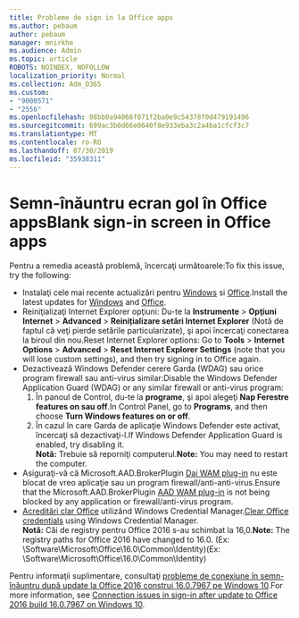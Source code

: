 ```yaml
---
title: Probleme de sign in la Office apps
ms.author: pebaum
author: pebaum
manager: mnirkhe
ms.audience: Admin
ms.topic: article
ROBOTS: NOINDEX, NOFOLLOW
localization_priority: Normal
ms.collection: Adm_O365
ms.custom:
- "9000571"
- "2556"
ms.openlocfilehash: 08bb0a94066f071f2ba0e9c54378f0d479191496
ms.sourcegitcommit: 699ac3b0d66e0640f8e933eba3c2a4ba1cfcf3c7
ms.translationtype: MT
ms.contentlocale: ro-RO
ms.lasthandoff: 07/30/2019
ms.locfileid: "35938311"
---
```

# <a name="blank-sign-in-screen-in-office-apps"></a><span data-ttu-id="e6899-102">Semn-înăuntru ecran gol în Office apps</span><span class="sxs-lookup"><span data-stu-id="e6899-102">Blank sign-in screen in Office apps</span></span>

<span data-ttu-id="e6899-103">Pentru a remedia această problemă, încercaţi următoarele:</span><span class="sxs-lookup"><span data-stu-id="e6899-103">To fix this issue, try the following:</span></span>
- <span data-ttu-id="e6899-104">Instalaţi cele mai recente actualizări pentru [Windows](https://support.microsoft.com/help/4027667/windows-10-update) si [Office](https://support.office.com/article/update-office-and-your-computer-with-microsoft-update-2ab296f3-7f03-43a2-8e50-46de917611c5).</span><span class="sxs-lookup"><span data-stu-id="e6899-104">Install the latest updates for [Windows](https://support.microsoft.com/help/4027667/windows-10-update) and [Office](https://support.office.com/article/update-office-and-your-computer-with-microsoft-update-2ab296f3-7f03-43a2-8e50-46de917611c5).</span></span>
- <span data-ttu-id="e6899-105">Reiniţializaţi Internet Explorer opţiuni: Du-te la **Instrumente** > **Opţiuni Internet** > **Advanced** > **Reinițializare setări Internet Explorer** (Notă de faptul că veţi pierde setările particularizate), şi apoi încercaţi conectarea la biroul din nou.</span><span class="sxs-lookup"><span data-stu-id="e6899-105">Reset Internet Explorer options: Go to **Tools** > **Internet Options** > **Advanced** > **Reset Internet Explorer Settings** (note that you will lose custom settings), and then try signing in to Office again.</span></span>
- <span data-ttu-id="e6899-106">Dezactivează Windows Defender cerere Garda (WDAG) sau orice program firewall sau anti-virus similar:</span><span class="sxs-lookup"><span data-stu-id="e6899-106">Disable the Windows Defender Application Guard (WDAG) or any similar firewall or anti-virus program:</span></span>
    1. <span data-ttu-id="e6899-107">În panoul de Control, du-te la **programe**, şi apoi alegeţi **Nap Ferestre features on sau off**.</span><span class="sxs-lookup"><span data-stu-id="e6899-107">In Control Panel, go to **Programs**, and then choose **Turn Windows features on or off**.</span></span>
    2. <span data-ttu-id="e6899-108">În cazul în care Garda de aplicaţie Windows Defender este activat, încercaţi să dezactivaţi-l.</span><span class="sxs-lookup"><span data-stu-id="e6899-108">If Windows Defender Application Guard is enabled, try disabling it.</span></span><br/>
    <span data-ttu-id="e6899-109">**Notă:** Trebuie să reporniţi computerul.</span><span class="sxs-lookup"><span data-stu-id="e6899-109">**Note:** You may need to restart the computer.</span></span>
- <span data-ttu-id="e6899-110">Asiguraţi-vă că Microsoft.AAD.BrokerPlugin [Dai WAM plug-in](https://docs.microsoft.com/office365/troubleshoot/administration/connection-issue-when-sign-in-office-2016#symptom-1) nu este blocat de vreo aplicaţie sau un program firewall/anti-anti-virus.</span><span class="sxs-lookup"><span data-stu-id="e6899-110">Ensure that the Microsoft.AAD.BrokerPlugin [AAD WAM plug-in](https://docs.microsoft.com/office365/troubleshoot/administration/connection-issue-when-sign-in-office-2016#symptom-1) is not being blocked by any application or firewall/anti-virus program.</span></span>
- <span data-ttu-id="e6899-111">[Acreditări clar Office](https://docs.microsoft.com/office/troubleshoot/error-messages/another-account-already-signed-in#step-3-clear-cached-credentials-on-the-computer) utilizând Windows Credential Manager.</span><span class="sxs-lookup"><span data-stu-id="e6899-111">[Clear Office credentials](https://docs.microsoft.com/office/troubleshoot/error-messages/another-account-already-signed-in#step-3-clear-cached-credentials-on-the-computer) using Windows Credential Manager.</span></span><br/>
    <span data-ttu-id="e6899-112">**Notă:** Căi de registry pentru Office 2016 s-au schimbat la 16,0.</span><span class="sxs-lookup"><span data-stu-id="e6899-112">**Note:** The registry paths for Office 2016 have changed to 16.0.</span></span> <span data-ttu-id="e6899-113">(Ex: \Software\Microsoft\Office\16.0\Common\Identity\)</span><span class="sxs-lookup"><span data-stu-id="e6899-113">(Ex: \Software\Microsoft\Office\16.0\Common\Identity\)</span></span>

<span data-ttu-id="e6899-114">Pentru informaţii suplimentare, consultaţi [probleme de conexiune în semn-înăuntru după update la Office 2016 construi 16.0.7967 pe Windows 10](https://docs.microsoft.com/office365/troubleshoot/administration/connection-issue-when-sign-in-office-2016).</span><span class="sxs-lookup"><span data-stu-id="e6899-114">For more information, see [Connection issues in sign-in after update to Office 2016 build 16.0.7967 on Windows 10](https://docs.microsoft.com/office365/troubleshoot/administration/connection-issue-when-sign-in-office-2016).</span></span>
